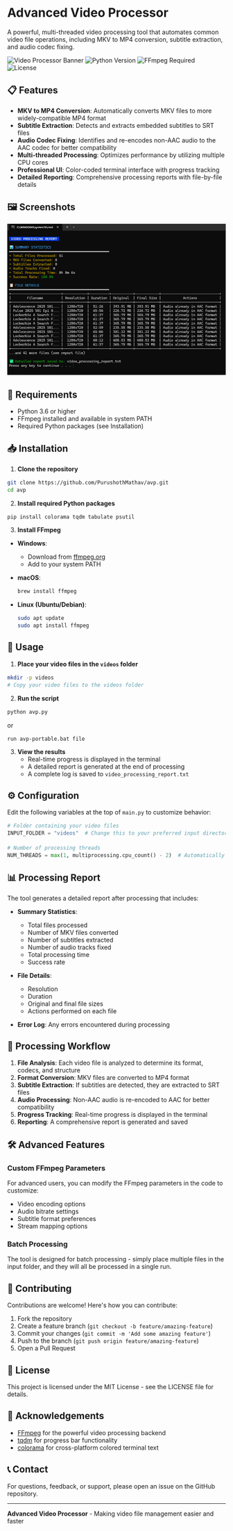 # Advanced Video Processor

A powerful, multi-threaded video processing tool that automates common video file operations, including MKV to MP4 conversion, subtitle extraction, and audio codec fixing.

![Video Processor Banner](https://img.shields.io/badge/Advanced-Video%20Processor-blue)
![Python Version](https://img.shields.io/badge/Python-3.6%2B-brightgreen)
![FFmpeg Required](https://img.shields.io/badge/Requires-FFmpeg-red)
![License](https://img.shields.io/badge/License-MIT-green)

## 📋 Features

- **MKV to MP4 Conversion**: Automatically converts MKV files to more widely-compatible MP4 format
- **Subtitle Extraction**: Detects and extracts embedded subtitles to SRT files
- **Audio Codec Fixing**: Identifies and re-encodes non-AAC audio to the AAC codec for better compatibility
- **Multi-threaded Processing**: Optimizes performance by utilizing multiple CPU cores
- **Professional UI**: Color-coded terminal interface with progress tracking
- **Detailed Reporting**: Comprehensive processing reports with file-by-file details

## 🖼️ Screenshots

![Application Interface](https://github.com/PurushothMathav/avp/blob/main/Screenshot%202025-04-26%20192348.png)


## 🔧 Requirements

- Python 3.6 or higher
- FFmpeg installed and available in system PATH
- Required Python packages (see Installation)

## 📥 Installation

1. **Clone the repository**

```bash
git clone https://github.com/PurushothMathav/avp.git
cd avp
```

2. **Install required Python packages**

```bash
pip install colorama tqdm tabulate psutil
```

3. **Install FFmpeg**

- **Windows**:
  - Download from [ffmpeg.org](https://ffmpeg.org/download.html)
  - Add to your system PATH

- **macOS**:
  ```bash
  brew install ffmpeg
  ```

- **Linux (Ubuntu/Debian)**:
  ```bash
  sudo apt update
  sudo apt install ffmpeg
  ```

## 🚀 Usage

1. **Place your video files in the `videos` folder**

```bash
mkdir -p videos
# Copy your video files to the videos folder
```

2. **Run the script**

```bash
python avp.py
```
or

```
run avp-portable.bat file
```

3. **View the results**
   - Real-time progress is displayed in the terminal
   - A detailed report is generated at the end of processing
   - A complete log is saved to `video_processing_report.txt`

## ⚙️ Configuration

Edit the following variables at the top of `main.py` to customize behavior:

```python
# Folder containing your video files
INPUT_FOLDER = "videos"  # Change this to your preferred input directory

# Number of processing threads
NUM_THREADS = max(1, multiprocessing.cpu_count() - 2)  # Automatically set based on CPU
```

## 📊 Processing Report

The tool generates a detailed report after processing that includes:

- **Summary Statistics**:
  - Total files processed
  - Number of MKV files converted
  - Number of subtitles extracted
  - Number of audio tracks fixed
  - Total processing time
  - Success rate

- **File Details**:
  - Resolution
  - Duration
  - Original and final file sizes
  - Actions performed on each file

- **Error Log**: Any errors encountered during processing

## 🔄 Processing Workflow

1. **File Analysis**: Each video file is analyzed to determine its format, codecs, and structure
2. **Format Conversion**: MKV files are converted to MP4 format
3. **Subtitle Extraction**: If subtitles are detected, they are extracted to SRT files
4. **Audio Processing**: Non-AAC audio is re-encoded to AAC for better compatibility
5. **Progress Tracking**: Real-time progress is displayed in the terminal
6. **Reporting**: A comprehensive report is generated and saved

## 🛠️ Advanced Features

### Custom FFmpeg Parameters

For advanced users, you can modify the FFmpeg parameters in the code to customize:

- Video encoding options
- Audio bitrate settings
- Subtitle format preferences
- Stream mapping options

### Batch Processing

The tool is designed for batch processing - simply place multiple files in the input folder, and they will all be processed in a single run.

## 🤝 Contributing

Contributions are welcome! Here's how you can contribute:

1. Fork the repository
2. Create a feature branch (`git checkout -b feature/amazing-feature`)
3. Commit your changes (`git commit -m 'Add some amazing feature'`)
4. Push to the branch (`git push origin feature/amazing-feature`)
5. Open a Pull Request

## 📄 License

This project is licensed under the MIT License - see the LICENSE file for details.

## 🙏 Acknowledgements

- [FFmpeg](https://ffmpeg.org/) for the powerful video processing backend
- [tqdm](https://github.com/tqdm/tqdm) for progress bar functionality
- [colorama](https://github.com/tartley/colorama) for cross-platform colored terminal text

## 📞 Contact

For questions, feedback, or support, please open an issue on the GitHub repository.

---

**Advanced Video Processor** - Making video file management easier and faster
